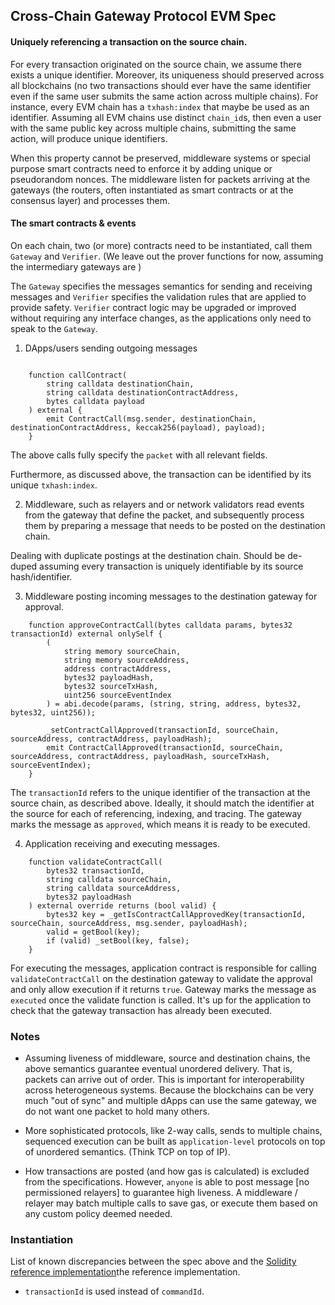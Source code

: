 ## Cross-Chain Gateway Protocol EVM Spec 

#### Uniquely referencing a transaction on the source chain.

For every transaction originated on the source chain, we assume there exists a unique identifier. Moreover, its uniqueness should preserved across all blockchains (no two transactions should ever have the same identifier even if the same user submits the same action across multiple chains). For instance, every EVM chain has a `txhash:index` that maybe be used as an identifier. Assuming all EVM chains use distinct `chain_id`s, then even a user with the same public key across multiple chains, submitting the same action, will produce unique identifiers.

When this property cannot be preserved, middleware systems or special purpose smart contracts need to enforce it by adding unique or pseudorandom nonces. The middleware listen for packets arriving at the gateways (the routers, often instantiated as smart contracts or at the consensus layer) and processes them. 

#### The smart contracts & events

On each chain, two (or more) contracts need to be instantiated, call them `Gateway` and `Verifier`. 
(We leave out the prover functions for now, assuming the intermediary gateways are )

The `Gateway` specifies the messages semantics for sending and receiving messages and `Verifier` specifies the validation rules that are applied to provide safety. `Verifier` contract logic may be upgraded or improved without requiring any interface changes, as the applications only need to speak to the `Gateway`.

1. DApps/users sending outgoing messages
```

    function callContract(
        string calldata destinationChain,
        string calldata destinationContractAddress,
        bytes calldata payload
    ) external {
        emit ContractCall(msg.sender, destinationChain, destinationContractAddress, keccak256(payload), payload);
    }

```

The above calls fully specify the `packet` with all relevant fields.

Furthermore, as discussed above, the transaction can be identified by its unique `txhash:index`.

2. Middleware, such as relayers and or network validators read events from the gateway that define the packet, and subsequently process them by preparing a message that needs to be posted on the destination chain.

Dealing with duplicate postings at the destination chain. Should be de-duped assuming every transaction is uniquely identifiable by its source hash/identifier.

3. Middleware posting incoming messages to the destination gateway for approval.

```
    function approveContractCall(bytes calldata params, bytes32 transactionId) external onlySelf {
        (
            string memory sourceChain,
            string memory sourceAddress,
            address contractAddress,
            bytes32 payloadHash,
            bytes32 sourceTxHash,
            uint256 sourceEventIndex
        ) = abi.decode(params, (string, string, address, bytes32, bytes32, uint256));

        _setContractCallApproved(transactionId, sourceChain, sourceAddress, contractAddress, payloadHash);
        emit ContractCallApproved(transactionId, sourceChain, sourceAddress, contractAddress, payloadHash, sourceTxHash, sourceEventIndex);
    }
```
The `transactionId` refers to the unique identifier of the transaction at the source chain, as described above. Ideally, it should match the identifier at the source for each of referencing, indexing, and tracing. 
The gateway marks the message as `approved`, which means it is ready to be executed.

4. Application receiving and executing messages.
```
    function validateContractCall(
        bytes32 transactionId,
        string calldata sourceChain,
        string calldata sourceAddress,
        bytes32 payloadHash
    ) external override returns (bool valid) {
        bytes32 key = _getIsContractCallApprovedKey(transactionId, sourceChain, sourceAddress, msg.sender, payloadHash);
        valid = getBool(key);
        if (valid) _setBool(key, false);
    }
```
For executing the messages, application contract is responsible for calling `validateContractCall` on the destination gateway to validate the approval and only allow execution if it returns `true`. Gateway marks the message as `executed` once the validate function is called. It's up for the application to check that the gateway transaction has already been executed.

### Notes

* Assuming liveness of middleware, source and destination chains, the above semantics guarantee eventual unordered delivery. That is, packets can arrive out of order. This is important for interoperability across heterogeneous systems. Because the blockchains can be very much "out of sync" and multiple dApps can use the same gateway, we do not want one packet to hold many others.

* More sophisticated protocols, like 2-way calls, sends to multiple chains, sequenced execution can be built as `application-level` protocols on top of unordered semantics. (Think TCP on top of IP).

* How transactions are posted (and how gas is calculated) is excluded from the specifications. However, `anyone` is able to post message [no permissioned relayers] to guarantee high liveness. A middleware / relayer may batch multiple calls to save gas, or execute them based on any custom policy deemed needed.

### Instantiation

List of known discrepancies between the spec above and the [Solidity reference implementation](/cgp-spec/tree/main/solidity)the reference implementation. 
* `transactionId` is used instead of `commandId`. 

